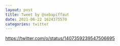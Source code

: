 ```yaml
--- 
layout: post 
title: Tweet by @sebapiffaut 
date: 2021-06-22 1624375570 
categories: twitter 
--- 
```

https://twitter.com/o/status/1407359239547506695